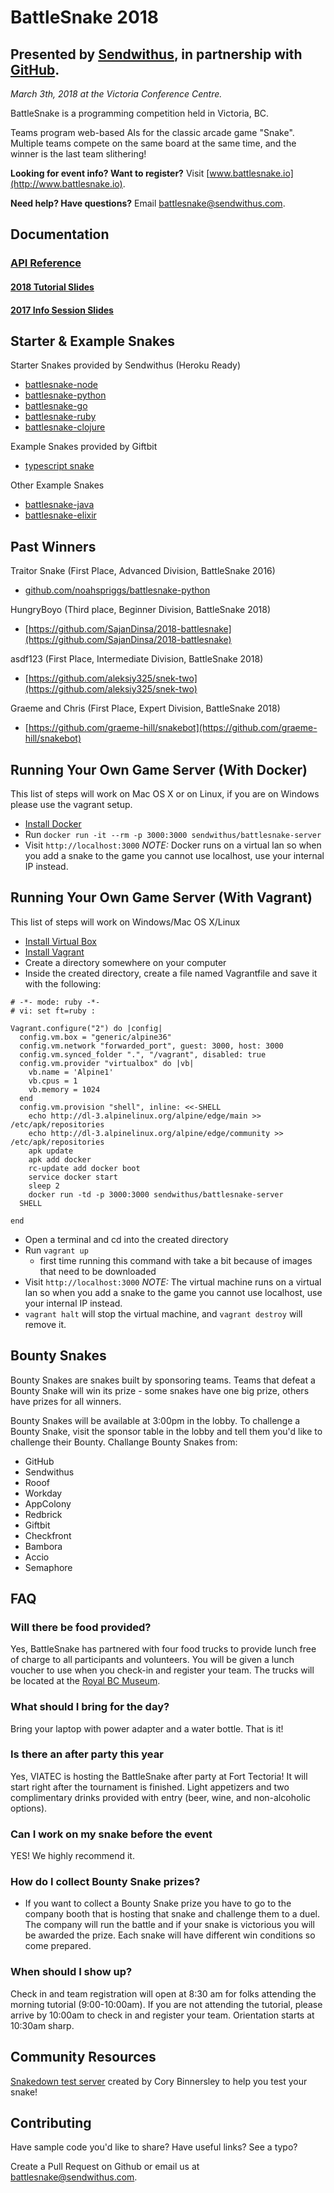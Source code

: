 # BattleSnake 2018

## Presented by [Sendwithus](https://www.sendwithus.com), in partnership with [GitHub](https://github.com/).

_March 3th, 2018 at the Victoria Conference Centre._

BattleSnake is a programming competition held in Victoria, BC.

Teams program web-based AIs for the classic arcade game "Snake". Multiple teams compete on the same board at the same time, and the winner is the last team slithering!

__Looking for event info? Want to register?__ Visit [www.battlesnake.io](http://www.battlesnake.io).

__Need help? Have questions?__ Email [battlesnake@sendwithus.com](mailto:battlesnake@sendwithus.com).

## Documentation

### [API Reference](https://github.com/sendwithus/battlesnake-server/)

#### [2018 Tutorial Slides](https://docs.google.com/presentation/d/1PU3PMb6J7AD91qkHQD24IcBFWMuLXXusvOgswfgYI3Q/edit?usp=sharing)

#### [2017 Info Session Slides](http://sendwithus.github.io/battlesnake/present/#/)

## Starter & Example Snakes

Starter Snakes provided by Sendwithus (Heroku Ready)

* [battlesnake-node](https://github.com/sendwithus/battlesnake-node)
* [battlesnake-python](https://github.com/sendwithus/battlesnake-python)
* [battlesnake-go](https://github.com/sendwithus/battlesnake-go)
* [battlesnake-ruby](https://github.com/sendwithus/battlesnake-ruby)
* [battlesnake-clojure](https://github.com/sendwithus/battlesnake-clojure)

Example Snakes provided by Giftbit

* [typescript snake](https://github.com/Giftbit/battlesnake-node-typescript)

Other Example Snakes

* [battlesnake-java](https://github.com/tflinz/BasicBattleSnake2018)
* [battlesnake-elixir](https://github.com/nbw/battlesnake-elixir)

## Past Winners

Traitor Snake (First Place, Advanced Division, BattleSnake 2016)
* [github.com/noahspriggs/battlesnake-python](https://github.com/noahspriggs/battlesnake-python)

HungryBoyo (Third place, Beginner Division, BattleSnake 2018)
* [https://github.com/SajanDinsa/2018-battlesnake](https://github.com/SajanDinsa/2018-battlesnake)

asdf123 (First Place, Intermediate Division, BattleSnake 2018) 
* [https://github.com/aleksiy325/snek-two](https://github.com/aleksiy325/snek-two)

Graeme and Chris (First Place, Expert Division, BattleSnake 2018)
* [https://github.com/graeme-hill/snakebot](https://github.com/graeme-hill/snakebot)


## Running Your Own Game Server (With Docker)

This list of steps will work on Mac OS X or on Linux, if you are on Windows please use the vagrant setup.

* [Install Docker](https://docs.docker.com/install/)
* Run `docker run -it --rm -p 3000:3000 sendwithus/battlesnake-server`
* Visit `http://localhost:3000` *NOTE:* Docker runs on a virtual lan so when you add a snake to the game you cannot use localhost, use your internal IP instead.

## Running Your Own Game Server (With Vagrant)

This list of steps will work on Windows/Mac OS X/Linux

* [Install Virtual Box](https://www.virtualbox.org/wiki/Downloads)
* [Install Vagrant](https://www.vagrantup.com/downloads.html)
* Create a directory somewhere on your computer
* Inside the created directory, create a file named Vagrantfile and save it with the following:

```vagrantfile
# -*- mode: ruby -*-
# vi: set ft=ruby :

Vagrant.configure("2") do |config|
  config.vm.box = "generic/alpine36"
  config.vm.network "forwarded_port", guest: 3000, host: 3000
  config.vm.synced_folder ".", "/vagrant", disabled: true
  config.vm.provider "virtualbox" do |vb|
    vb.name = 'Alpine1'
    vb.cpus = 1
    vb.memory = 1024
  end
  config.vm.provision "shell", inline: <<-SHELL
    echo http://dl-3.alpinelinux.org/alpine/edge/main >> /etc/apk/repositories
    echo http://dl-3.alpinelinux.org/alpine/edge/community >> /etc/apk/repositories
    apk update
    apk add docker
    rc-update add docker boot
    service docker start
    sleep 2
    docker run -td -p 3000:3000 sendwithus/battlesnake-server
  SHELL

end
```

* Open a terminal and cd into the created directory
* Run `vagrant up`
  * first time running this command with take a bit because of images that need to be downloaded
* Visit `http://localhost:3000` *NOTE:* The virtual machine runs on a virtual lan so when you add a snake to the game you cannot use localhost, use your internal IP instead.
* `vagrant halt` will stop the virtual machine, and `vagrant destroy` will remove it.

## Bounty Snakes

Bounty Snakes are snakes built by sponsoring teams. Teams that defeat a Bounty Snake will win its prize - some snakes have one big prize, others have prizes for all winners.

Bounty Snakes will be available at 3:00pm in the lobby. To challenge a Bounty Snake, visit the sponsor table in the lobby and tell them you'd like to challenge their Bounty. Challange Bounty Snakes from:

* GitHub
* Sendwithus
* Rooof
* Workday
* AppColony
* Redbrick
* Giftbit
* Checkfront
* Bambora
* Accio
* Semaphore

## FAQ

### Will there be food provided?

Yes, BattleSnake has partnered with four food trucks to provide lunch free of charge to all participants and volunteers. You will be given a lunch voucher to use when you check-in and register your team. The trucks will be located at the [Royal BC Museum](http://royalbcmuseum.bc.ca/visit/plan-your-visit/eat-drink).

### What should I bring for the day?

Bring your laptop with power adapter and a water bottle. That is it!

### Is there an after party this year

Yes, VIATEC is hosting the BattleSnake after party at Fort Tectoria! It will start right after the tournament is finished. Light appetizers and two complimentary drinks provided with entry (beer, wine, and non-alcoholic options).

### Can I work on my snake before the event

YES! We highly recommend it.

### How do I collect Bounty Snake prizes?

* If you want to collect a Bounty Snake prize you have to go to the company booth that is hosting that snake and challenge them to a duel. The company will run the battle and if your snake is victorious you will be awarded the prize. Each snake will have different win conditions so come prepared.

### When should I show up?

Check in and team registration will open at 8:30 am for folks attending the morning tutorial (9:00-10:00am). If you are not attending the tutorial, please arrive by 10:00am to check in and register your team. Orientation starts at 10:30am sharp.

## Community Resources

[Snakedown test server](https://play.snakedown.com/) created by Cory Binnersley to help you test your snake!

## Contributing

Have sample code you'd like to share? Have useful links? See a typo?

Create a Pull Request on Github or email us at [battlesnake@sendwithus.com](mailto:battlesnake@sendwithus.com).
